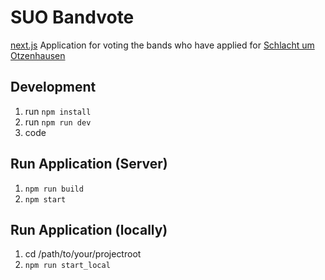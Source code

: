 # SUO Bandvote

[next.js](https://next.js.org) Application for voting the bands who have applied for [Schlacht um Otzenhausen](https://suo-festival.de)

## Development

1. run `npm install`
2. run `npm run dev`
3. code

## Run Application (Server)

1. `npm run build`
2. `npm start`

## Run Application (locally)
1. cd /path/to/your/projectroot
2. `npm run start_local`
